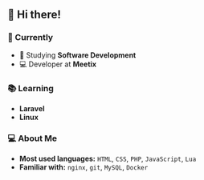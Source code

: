 ## 👋 Hi there!

### 🚀 Currently
- 📘 Studying **Software Development**
- 💻 Developer at **Meetix**

### 📚 Learning
- **Laravel**
- **Linux**

### 💻 About Me
- **Most used languages:** `HTML`, `CSS`, `PHP`, `JavaScript`, `Lua`
- **Familiar with:** `nginx`, `git`, `MySQL`, `Docker`
